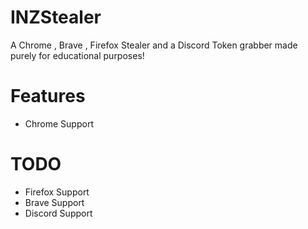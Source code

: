 # INZStealer
A Chrome , Brave , Firefox Stealer and a Discord Token grabber made purely for educational purposes!


# Features
  - Chrome Support

# TODO
  - Firefox Support
  - Brave Support
  - Discord Support
